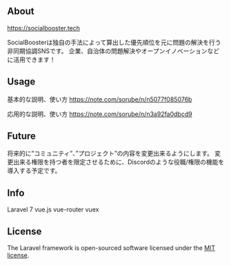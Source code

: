 ## About

https://socialbooster.tech

SocialBoosterは独自の手法によって算出した優先順位を元に問題の解決を行う非同期協調SNSです。
企業、自治体の問題解決やオープンイノベーションなどに活用できます！

## Usage

基本的な説明、使い方
https://note.com/sorube/n/n5077f085076b

応用的な説明、使い方
https://note.com/sorube/n/n3a92fa0dbcd9

## Future

将来的に”コミュニティ”、”プロジェクト”の内容を変更出来るようにします。
変更出来る権限を持つ者を限定させるために、Discordのような役職/権限の機能を導入する予定です。

## Info

Laravel 7
vue.js
vue-router
vuex

## License

The Laravel framework is open-sourced software licensed under the [MIT license](https://opensource.org/licenses/MIT).
